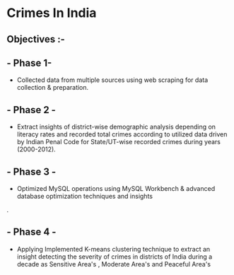 # Crimes In India

## Objectives :-



## - Phase 1-  
- Collected data from multiple sources using web scraping for data collection & preparation.



## - Phase 2 - 
- Extract insights of  district-wise demographic analysis depending on literacy rates and recorded total crimes according to utilized data driven by Indian Penal Code for State/UT-wise recorded crimes during years (2000-2012).



## - Phase 3 - 
- Optimized MySQL operations using MySQL Workbench & advanced database optimization techniques and insights

.

## - Phase 4 -
-  Applying Implemented K-means clustering technique to extract an insight detecting the severity of crimes in districts of India during a decade as Sensitive Area's , Moderate Area's and Peaceful Area's

